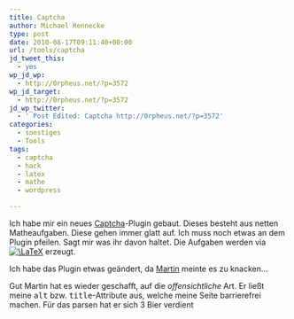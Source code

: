 ```yaml
---
title: Captcha
author: Michael Rennecke
type: post
date: 2010-08-17T09:11:40+00:00
url: /tools/captcha
jd_tweet_this:
  - yes
wp_jd_wp:
  - http://0rpheus.net/?p=3572
wp_jd_target:
  - http://0rpheus.net/?p=3572
jd_wp_twitter:
  - ' Post Edited: Captcha http://0rpheus.net/?p=3572'
categories:
  - sonstiges
  - Tools
tags:
  - captcha
  - hack
  - latex
  - mathe
  - wordpress

---
```

Ich habe mir ein neues [Captcha][1]-Plugin gebaut. Dieses besteht aus netten Matheaufgaben. Diese gehen immer glatt auf. Ich muss noch etwas an dem Plugin pfeilen. Sagt mir was ihr davon haltet. Die Aufgaben werden via [<img src='http://s0.wp.com/latex.php?latex=%5CLaTeX&#038;bg=ffffff&#038;fg=000000&#038;s=0' alt='\LaTeX' title='\LaTeX' class='latex' />][2] erzeugt.

Ich habe das Plugin etwas geändert, da [Martin][3] meinte es zu knacken&#8230;

Gut Martin hat es wieder geschafft, auf die _offensichtliche_ Art. Er ließt meine <tt>alt</tt> bzw. <tt>title</tt>-Attribute aus, welche meine Seite barrierefrei machen. Für das parsen hat er sich 3 Bier verdient

 [1]: http://de.wikipedia.org/wiki/CAPTCHA
 [2]: http://www.latex-project.org/
 [3]: https://blog.binfalse.de/2010/08/cracked-a-captcha/